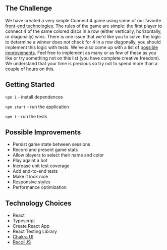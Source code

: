 ## The Challenge

We have created a very simple Connect 4 game using some of our favorite [front-end technologies](#technology-choices). The rules of the game are simple: the first player to connect 4 of the same colored discs in a row (either vertically, horizontally, or diagonally) wins. There is one issue that we'd like you to solve: the logic to determine a winner does not check for 4 in a row diagonally, you should implement this logic with tests. We've also come up with a list of [possible improvements](#possible-improvements). Feel free to implement as many or as few of these as you like or try something not on this list (you have complete creative freedom). We understand that your time is precious so try not to spend more than a couple of hours on this.

## Getting Started

`npm i` - install dependences

`npm start` - run the application

`npm t` - run the tests

## Possible Improvements

- Persist game state between sessions
- Record and present game stats
- Allow players to select their name and color
- Play againt a bot
- Increase unit test coverage
- Add end-to-end tests
- Make it look nice
- Responsive styles
- Performance optimization

## Technology Choices

- React
- Typescript
- Create React App
- React Testing Library
- [Chakra UI](https://chakra-ui.com/docs/components)
- [RecoilJS](https://recoiljs.org/)
